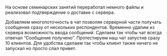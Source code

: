 На основе семинарских занятий переработал немного файлы и реализовал подтверждение о доставке с сервера.

Добавляем многопоточность в чат позволяя серверной части получать сообщения сразу от нескольких респондентов.
Временно удалим из сервера возможность ввода сообщений. 
Сделаем так чтобы чат всегда отвечал “Сообщение получено”. 
Протестируем наш чат запустив сразу 10 клиентов. 
Для удобства сделаем так чтобы клиент также ничего не запускал но просто слал привет.